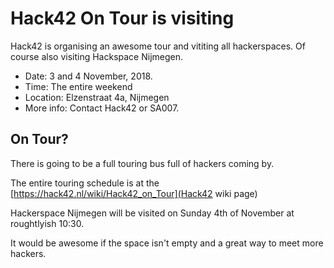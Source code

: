 # Hack42 On Tour is visiting

Hack42 is organising an awesome tour and vititing all hackerspaces.
Of course also visiting Hackspace Nijmegen.

* Date: 3 and 4 November, 2018.
* Time: The entire weekend
* Location: Elzenstraat 4a, Nijmegen
* More info: Contact Hack42 or SA007.

## On Tour?

There is going to be a full touring bus full of hackers coming by.

The entire touring schedule is at the [https://hack42.nl/wiki/Hack42_on_Tour](Hack42 wiki page)

Hackerspace Nijmegen will be visited on Sunday 4th of November at roughtlyish 10:30.

It would be awesome if the space isn't empty and a great way to meet more hackers.

